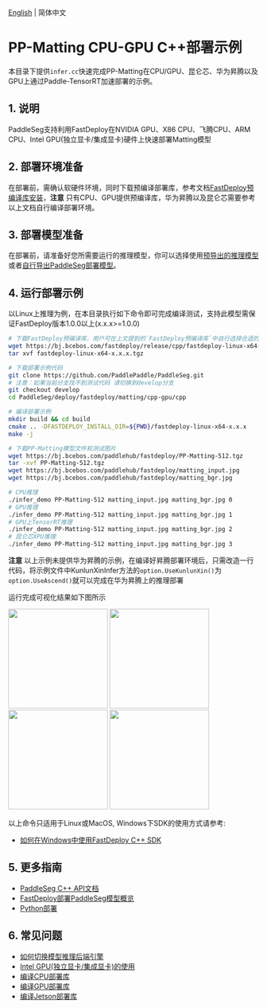 [English](README.md) | 简体中文
# PP-Matting CPU-GPU C++部署示例

本目录下提供`infer.cc`快速完成PP-Matting在CPU/GPU、昆仑芯、华为昇腾以及GPU上通过Paddle-TensorRT加速部署的示例。

## 1. 说明  
PaddleSeg支持利用FastDeploy在NVIDIA GPU、X86 CPU、飞腾CPU、ARM CPU、Intel GPU(独立显卡/集成显卡)硬件上快速部署Matting模型

## 2. 部署环境准备  
在部署前，需确认软硬件环境，同时下载预编译部署库，参考文档[FastDeploy预编译库安装](https://github.com/PaddlePaddle/FastDeploy/blob/develop/docs/cn/build_and_install)，**注意** 只有CPU、GPU提供预编译库，华为昇腾以及昆仑芯需要参考以上文档自行编译部署环境。

## 3. 部署模型准备
在部署前，请准备好您所需要运行的推理模型，你可以选择使用[预导出的推理模型](../README.md)或者[自行导出PaddleSeg部署模型](../README.md)。

## 4. 运行部署示例
以Linux上推理为例，在本目录执行如下命令即可完成编译测试，支持此模型需保证FastDeploy版本1.0.0以上(x.x.x>=1.0.0)

```bash
# 下载FastDeploy预编译库，用户可在上文提到的`FastDeploy预编译库`中自行选择合适的版本使用
wget https://bj.bcebos.com/fastdeploy/release/cpp/fastdeploy-linux-x64-x.x.x.tgz
tar xvf fastdeploy-linux-x64-x.x.x.tgz

# 下载部署示例代码
git clone https://github.com/PaddlePaddle/PaddleSeg.git 
# 注意：如果当前分支找不到测试代码 请切换到develop分支
git checkout develop
cd PaddleSeg/deploy/fastdeploy/matting/cpp-gpu/cpp

# 编译部署示例 
mkdir build && cd build
cmake .. -DFASTDEPLOY_INSTALL_DIR=${PWD}/fastdeploy-linux-x64-x.x.x
make -j

# 下载PP-Matting模型文件和测试图片
wget https://bj.bcebos.com/paddlehub/fastdeploy/PP-Matting-512.tgz
tar -xvf PP-Matting-512.tgz
wget https://bj.bcebos.com/paddlehub/fastdeploy/matting_input.jpg
wget https://bj.bcebos.com/paddlehub/fastdeploy/matting_bgr.jpg

# CPU推理
./infer_demo PP-Matting-512 matting_input.jpg matting_bgr.jpg 0
# GPU推理
./infer_demo PP-Matting-512 matting_input.jpg matting_bgr.jpg 1
# GPU上TensorRT推理
./infer_demo PP-Matting-512 matting_input.jpg matting_bgr.jpg 2
# 昆仑芯XPU推理
./infer_demo PP-Matting-512 matting_input.jpg matting_bgr.jpg 3
```
**注意** 以上示例未提供华为昇腾的示例，在编译好昇腾部署环境后，只需改造一行代码，将示例文件中KunlunXinInfer方法的`option.UseKunlunXin()`为`option.UseAscend()`就可以完成在华为昇腾上的推理部署

运行完成可视化结果如下图所示
<div width="840">
<img width="200" height="200" float="left" src="https://user-images.githubusercontent.com/67993288/186852040-759da522-fca4-4786-9205-88c622cd4a39.jpg">
<img width="200" height="200" float="left" src="https://user-images.githubusercontent.com/67993288/186852587-48895efc-d24a-43c9-aeec-d7b0362ab2b9.jpg">
<img width="200" height="200" float="left" src="https://user-images.githubusercontent.com/67993288/186852116-cf91445b-3a67-45d9-a675-c69fe77c383a.jpg">
<img width="200" height="200" float="left" src="https://user-images.githubusercontent.com/67993288/186852554-6960659f-4fd7-4506-b33b-54e1a9dd89bf.jpg">
</div>

以上命令只适用于Linux或MacOS, Windows下SDK的使用方式请参考:  
- [如何在Windows中使用FastDeploy C++ SDK](https://github.com/PaddlePaddle/FastDeploy/blob/develop/docs/cn/faq/use_sdk_on_windows.md)

## 5. 更多指南
- [PaddleSeg C++ API文档](https://www.paddlepaddle.org.cn/fastdeploy-api-doc/cpp/html/namespacefastdeploy_1_1vision_1_1segmentation.html)
- [FastDeploy部署PaddleSeg模型概览](../../)
- [Python部署](../python)

## 6. 常见问题
- [如何切换模型推理后端引擎](https://github.com/PaddlePaddle/FastDeploy/blob/develop/docs/cn/faq/how_to_change_backend.md)
- [Intel GPU(独立显卡/集成显卡)的使用](https://github.com/PaddlePaddle/FastDeploy/blob/develop/tutorials/intel_gpu/README.md)
- [编译CPU部署库](https://github.com/PaddlePaddle/FastDeploy/blob/develop/docs/cn/build_and_install/cpu.md)
- [编译GPU部署库](https://github.com/PaddlePaddle/FastDeploy/blob/develop/docs/cn/build_and_install/gpu.md)
- [编译Jetson部署库](https://github.com/PaddlePaddle/FastDeploy/blob/develop/docs/cn/build_and_install/jetson.md)
